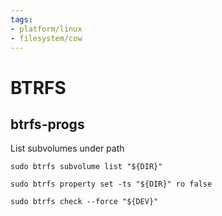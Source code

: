 ```yaml
---
tags:
- platform/linux
- filesystem/cow
---
```

# BTRFS
## btrfs-progs
List subvolumes under path
```
sudo btrfs subvolume list "${DIR}"
```
```
sudo btrfs property set -ts "${DIR}" ro false
```
```
sudo btrfs check --force "${DEV}"
```